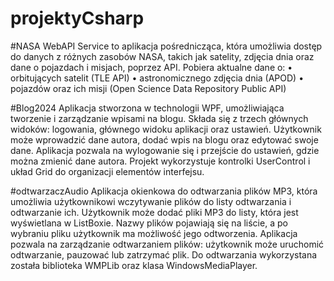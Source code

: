 # projektyCsharp

#NASA WebAPI Service
to aplikacja pośrednicząca, która umożliwia dostęp do danych z różnych zasobów NASA, takich jak satelity, zdjęcia dnia oraz dane o pojazdach i misjach, poprzez API. Pobiera aktualne dane o:
• orbitujących satelit (TLE API)
• astronomicznego zdjęcia dnia (APOD)
• pojazdów oraz ich misji (Open Science Data Repository Public API)

#Blog2024
Aplikacja stworzona w technologii WPF, umożliwiająca tworzenie i zarządzanie wpisami na blogu. Składa się z trzech głównych widoków: logowania, głównego widoku aplikacji oraz ustawień. Użytkownik może wprowadzić dane autora, dodać wpis na blogu oraz edytować swoje dane. Aplikacja pozwala na wylogowanie się i przejście do ustawień, gdzie można zmienić dane autora. Projekt wykorzystuje kontrolki UserControl i układ Grid do organizacji elementów interfejsu.

#odtwarzaczAudio
Aplikacja okienkowa do odtwarzania plików MP3, która umożliwia użytkownikowi wczytywanie plików do listy odtwarzania i odtwarzanie ich. Użytkownik może dodać pliki MP3 do listy, która jest wyświetlana w ListBoxie. Nazwy plików pojawiają się na liście, a po wybraniu pliku użytkownik ma możliwość jego odtworzenia. Aplikacja pozwala na zarządzanie odtwarzaniem plików: użytkownik może uruchomić odtwarzanie, pauzować lub zatrzymać plik. Do odtwarzania wykorzystana została biblioteka WMPLib oraz klasa WindowsMediaPlayer.